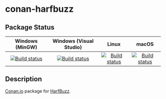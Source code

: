 # conan-harfbuzz

## Package Status

| Windows (MinGW) | Windows (Visual Studio) | Linux | macOS |
|:---------------:|:-----------------------:|:-----:|:-----:|
|[![Build status](https://ci.appveyor.com/api/projects/status/enrhm33tq5mjlbdw/branch/testing%2F2.8.0?svg=true)](https://ci.appveyor.com/project/SpaceIm/conan-harfbuzz)|[![Build status](https://github.com/SpaceIm/conan-harfbuzz/workflows/.github/workflows/windows.yml/badge.svg?branch=testing%2F2.8.0)](https://github.com/SpaceIm/conan-harfbuzz/actions/workflows/windows.yml?query=branch%3Atesting%2F2.8.0)|[![Build status](https://github.com/SpaceIm/conan-harfbuzz/workflows/.github/workflows/linux.yml/badge.svg?branch=testing%2F2.8.0)](https://github.com/SpaceIm/conan-harfbuzz/actions/workflows/linux.yml?query=branch%3Atesting%2F2.8.0)|[![Build status](https://github.com/SpaceIm/conan-harfbuzz/workflows/.github/workflows/macos.yml/badge.svg?branch=testing%2F2.8.0)](https://github.com/SpaceIm/conan-harfbuzz/actions/workflows/macos.yml?query=branch%3Atesting%2F2.8.0)|

## Description

[Conan.io](https://conan.io) package for [HarfBuzz](https://harfbuzz.github.io).

